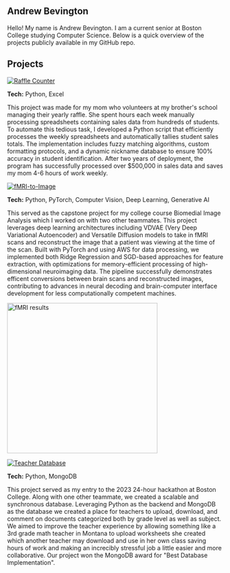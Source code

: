 ## Andrew Bevington

Hello! My name is Andrew Bevington. I am a current senior at Boston College studying Computer Science. Below is a quick overview of the projects publicly available in my GitHub repo. 

## Projects
[![Raffle Counter](https://img.shields.io/badge/Raffle_Counter-blue?style=for-the-badge&logo=github&logoColor=white)](https://github.com/Bevingta/raffle_counter)

**Tech:** Python, Excel

This project was made for my mom who volunteers at my brother's school managing their yearly raffle. She spent hours each week manually processing spreadsheets containing sales data from hundreds of students. To automate this tedious task, I developed a Python script that efficiently processes the weekly spreadsheets and automatically tallies student sales totals. The implementation includes fuzzy matching algorithms, custom formatting protocols, and a dynamic nickname database to ensure 100% accuracy in student identification. After two years of deployment, the program has successfully processed over $500,000 in sales data and saves my mom 4-6 hours of work weekly.

[![fMRI-to-Image](https://img.shields.io/badge/fMRI_to_image-darkgoldenrod?style=for-the-badge&logo=github&logoColor=white)](https://github.com/Bevingta/fMRI-to-images)

**Tech:** Python, PyTorch, Computer Vision, Deep Learning, Generative AI

This served as the capstone project for my college course Biomedial Image Analysis which I worked on with two other teammates. This project leverages deep learning architectures including VDVAE (Very Deep Variational Autoencoder) and Versatile Diffusion models to take in fMRI scans and reconstruct the image that a patient was viewing at the time of the scan. Built with PyTorch and using AWS for data processing, we implemented both Ridge Regression and SGD-based approaches for feature extraction, with optimizations for memory-efficient processing of high-dimensional neuroimaging data. The pipeline successfully demonstrates efficent conversions between brain scans and reconstructed images, contributing to advances in neural decoding and brain-computer interface development for less computationally competent machines.

<img width="350" alt="fMRI results" src="https://github.com/user-attachments/assets/c2b35754-1f7c-406d-bed7-d6c09f121594" />

[![Teacher Database](https://img.shields.io/badge/Teacher_Databasedarkorchid?style=for-the-badge&logo=github&logoColor=white)](https://github.com/SawyerMaloney/hth)

**Tech:** Python, MongoDB

This project served as my entry to the 2023 24-hour hackathon at Boston College. Along with one other teammate, we created a scalable and synchronous database. Leveraging Python as the backend and MongoDB as the database we created a place for teachers to upload, download, and comment on documents categorized both by grade level as well as subject. We aimed to improve the teacher experience by allowing something like a 3rd grade math teacher in Montana to upload worksheets she created which another teacher may download and use in her own class saving hours of work and making an increcibly stressful job a little easier and more collaborative. Our project won the MongoDB award for "Best Database Implementation".
